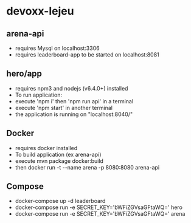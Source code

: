 # devoxx-lejeu

## arena-api
* requires Mysql on localhost:3306
* requires leaderboard-app to be started on localhost:8081

## hero/app
* requires npm3 and nodejs (v6.4.0+) installed
* To run application:
* execute 'npm i' then 'npm run api' in a terminal
* execute 'npm start' in another terminal
* the application is running on "localhost:8040/"

## Docker
* requires docker installed
* To build application (ex arena-api)
* execute mvn package docker:build
* then docker run -t --name arena -p 8080:8080 arena-api


## Compose
* docker-compose up -d leaderboard
* docker-compose run -e SECRET_KEY='bWFiZGVsaGFtaWQ=' hero
* docker-compose run -e SECRET_KEY='bWFiZGVsaGFtaWQ=' arena

